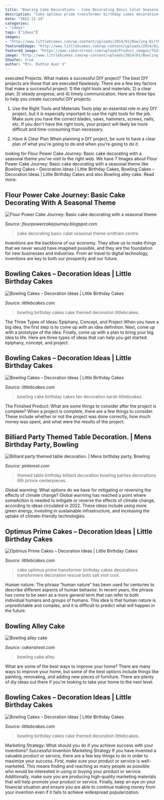 ```yaml
---
title: "Bowling Cake Decorations - Cake Decorating Basic Calat Seasonal Theme Smitham Centre"
description: "Cake optimus prime transformer birthday cakes decorations transformers decoration rescue bots salt visit cool"
date: "2022-11-14"
categories:
- "ideas"
tags: ["ideas"]
images:
- "http://www.littlebcakes.com/wp-content/uploads/2014/01/Bowling-Birthday-Cakes-760x1024.jpg"
featuredImage: "http://www.littlebcakes.com/wp-content/uploads/2014/01/Optimus-Prime-Cake-Decorations.jpg"
featured_image: "https://www.cakerstreet.com/upload/Product_images/fbImage/bowling-alley-cake-7570.jpg"
image: "http://www.littlebcakes.com/wp-content/uploads/2014/01/Bowling-Birthday-Cake.jpg"
ShowToc: true
author: "Mrs. Ruthie Auer V"
---
```



executed Projects: What makes a successful DIY project?
The best DIY projects are those that are executed flawlessly. There are a few key factors that make a successful project: 1) the right tools and materials; 2) a clear plan; 3) steady progress; and 4) timely communication. Here are three tips to help you create successful DIY projects:
1. Use the Right Tools and Materials
Tools play an essential role in any DIY project, but it is especially important to use the right tools for the job. Make sure you have the correct blades, saws, hammers, screws, nails, etc. If you don't have the right tools, your project will likely be more difficult and time-consuming than necessary.

2. Have A Clear Plan
When planning a DIY project, be sure to have a clear plan of what you're going to do and when you're going to do it.

	

		
looking for Flour Power Cake Journey: Basic cake decorating with a seasonal theme you've visit to the right web. We have 7 Images about Flour Power Cake Journey: Basic cake decorating with a seasonal theme like Bowling Cakes – Decoration Ideas | Little Birthday Cakes, Bowling Cakes – Decoration Ideas | Little Birthday Cakes and also Bowling alley cake. Read more:
		
    
## Flour Power Cake Journey: Basic Cake Decorating With A Seasonal Theme

<img loading=lazy src="http://2.bp.blogspot.com/--bDPulsI7Ck/UNr_mVlwvuI/AAAAAAAABhg/dKWEvcYIc8Y/s1600/IMG_2888.JPG" onerror="this.onerror=null;this.src='https://tse2.mm.bing.net/th?id=OIP.Ka-gx_9Nnln16Lxa1q2T9gHaGm&amp;pid=15.1';" alt="Flour Power Cake Journey: Basic cake decorating with a seasonal theme">

_Source: flourpowercakejourney.blogspot.com_

>cake decorating basic calat seasonal theme smitham centre. 

	

Inventions are the backbone of our economy. They allow us to make things that we never would have imagined possible, and they are the foundation for new businesses and industries. From air travel to digital technology, inventions are key to both our prosperity and our future.

    
## Bowling Cakes – Decoration Ideas | Little Birthday Cakes

<img loading=lazy src="http://www.littlebcakes.com/wp-content/uploads/2014/01/Bowling-Birthday-Cakes.jpg" onerror="this.onerror=null;this.src='https://tse1.mm.bing.net/th?id=OIP.kiqHaxOeQgughU9ez7J8zgHaJ-&amp;pid=15.1';" alt="Bowling Cakes – Decoration Ideas | Little Birthday Cakes">

_Source: littlebcakes.com_

>bowling birthday cakes cake themed decoration littlebcakes. 

	

The Three Types of Ideas: Epiphany, Concept, and Project
When you have a big idea, the first step is to come up with an idea definition. Next, come up with a prototype of the idea. Finally, come up with a plan to bring your big idea to life. Here are three types of ideas that can help you get started: epiphany, concept, and project.

    
## Bowling Cakes – Decoration Ideas | Little Birthday Cakes

<img loading=lazy src="http://www.littlebcakes.com/wp-content/uploads/2014/01/Bowling-Birthday-Cake.jpg" onerror="this.onerror=null;this.src='https://tse2.mm.bing.net/th?id=OIP.2Uz1X4TbIi3gZAzC0NAeXgHaFj&amp;pid=15.1';" alt="Bowling Cakes – Decoration Ideas | Little Birthday Cakes">

_Source: littlebcakes.com_

>bowling cake birthday cakes ten decoration sarah littlebcakes. 

	

The Finished Product: What are some things to consider after the project is complete?
When a project is complete, there are a few things to consider. These include whether or not the project was done correctly, how much money was spent, and what were the results of the project.

    
## Billiard Party Themed Table Decoration. | Mens Birthday Party, Bowling

<img loading=lazy src="https://i.pinimg.com/736x/15/e6/04/15e604017afad8526f44fd66334aef2b.jpg" onerror="this.onerror=null;this.src='https://tse3.mm.bing.net/th?id=OIP.cpnwfTVoCIigVD-aPH_tFwHaJ4&amp;pid=15.1';" alt="Billiard party themed table decoration. | Mens birthday party, Bowling">

_Source: pinterest.com_

>themed table birthday billiard decoration bowling parties decorations 6th prince centerpieces. 

	

Global warming: What options do we have for mitigating or reversing the effects of climate change?
Global warming has reached a point where someAction is needed to mitigate or reverse the effects of climate change, according to ideas circulated in 2022. These ideas include using more green energy, investing in sustainable infrastructure, and increasing the uptake of climate-friendly technologies.

    
## Optimus Prime Cakes – Decoration Ideas | Little Birthday Cakes

<img loading=lazy src="http://www.littlebcakes.com/wp-content/uploads/2014/01/Optimus-Prime-Cake-Decorations.jpg" onerror="this.onerror=null;this.src='https://tse4.mm.bing.net/th?id=OIP.aHgcftrRN343wPE7Pb8KDwHaLH&amp;pid=15.1';" alt="Optimus Prime Cakes – Decoration Ideas | Little Birthday Cakes">

_Source: littlebcakes.com_

>cake optimus prime transformer birthday cakes decorations transformers decoration rescue bots salt visit cool. 

	

Human nature:
The phrase “human nature” has been used for centuries to describe different aspects of human behavior. In recent years, the phrase has come to be seen as a more general term that can refer to both individual humans and groups of humans. This idea is that human nature is unpredictable and complex, and it is difficult to predict what will happen in the future.

    
## Bowling Alley Cake

<img loading=lazy src="https://www.cakerstreet.com/upload/Product_images/fbImage/bowling-alley-cake-7570.jpg" onerror="this.onerror=null;this.src='https://tse2.mm.bing.net/th?id=OIP.18SgLu9933jQ1lc2aQtU2AHaD4&amp;pid=15.1';" alt="Bowling alley cake">

_Source: cakerstreet.com_

>bowling cake alley. 

	

What are some of the best ways to improve your home?
There are many ways to improve your home, but some of the best options include things like painting, renovating, and adding new pieces of furniture. There are plenty of diy ideas out there if you're looking to take your home to the next level.

    
## Bowling Cakes – Decoration Ideas | Little Birthday Cakes

<img loading=lazy src="http://www.littlebcakes.com/wp-content/uploads/2014/01/Bowling-Birthday-Cakes-760x1024.jpg" onerror="this.onerror=null;this.src='https://tse1.mm.bing.net/th?id=OIP.7pS4gKVgtQuJG8FygJwr1wHaJ-&amp;pid=15.1';" alt="Bowling Cakes – Decoration Ideas | Little Birthday Cakes">

_Source: littlebcakes.com_

>bowling birthday cakes cake themed decoration littlebcakes. 

	

Marketing Strategy: What should you do if you achieve success with your inventions?
Successful Invention Marketing Strategy
If you have invented a valuable product or service, there are a few key things to do in order to maximize your success. First, make sure your product or service is well-marketed. This means finding and reaching as many people as possible who would be interested in using or buying your product or service. Additionally, make sure you are producing high-quality marketing materials that will help promote your product or service. Finally, keep an eye on your financial situation and ensure you are able to continue making money from your invention even if it fails to achieve widespread popularization.

